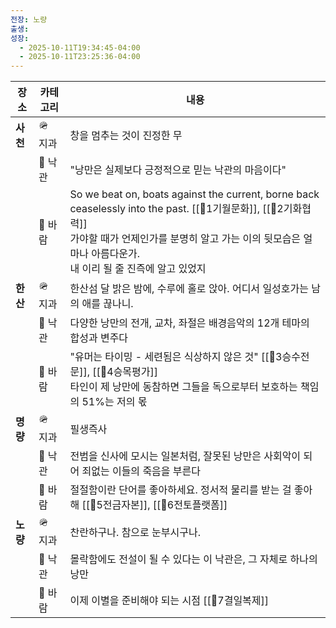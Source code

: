 ```yaml
---
전장: 노량
출생:
성장:
  - 2025-10-11T19:34:45-04:00
  - 2025-10-11T23:25:36-04:00
---
```

| **장소** | **카테고리** | **내용**                                                                                                                                                                       |
| ------ | -------- | ---------------------------------------------------------------------------------------------------------------------------------------------------------------------------- |
| **사천** | 🪖 지과    | 창을 멈추는 것이 진정한 무                                                                                                                                                              |
|        | 🍂 낙관    | "낭만은 실제보다 긍정적으로 믿는 낙관의 마음이다"                                                                                                                                                 |
|        | 💨 바람    | So we beat on, boats against the current, borne back ceaselessly into the past. [[🐢1기월문화]], [[🐢2기화협력]]<br>가야할 때가 언제인가를 분명히 알고 가는 이의 뒷모습은 얼마나 아름다운가.<br>내 이리 될 줄 진즉에 알고 있었지 |
| **한산** | 🪖 지과    | 한산섬 달 밝은 밤에, 수루에 홀로 앉아. 어디서 일성호가는 남의 애를 끊나니.                                                                                                                                 |
|        | 🍂 낙관    | 다양한 낭만의 전개, 교차, 좌절은 배경음악의 12개 테마의 합성과 변주다                                                                                                                                    |
|        | 💨 바람    | "유머는 타이밍 - 세련됨은 식상하지 않은 것" [[🐅3승수전문]], [[🐅4승목평가]]<br>타인이 제 낭만에 동참하면 그들을 독으로부터 보호하는 책임의 51%는 저의 몫                                                                           |
| **명량** | 🪖 지과    | 필생즉사                                                                                                                                                                         |
|        | 🍂 낙관    | 전범을 신사에 모시는 일본처럼, 잘못된 낭만은 사회악이 되어 죄없는 이들의 죽음을 부른다                                                                                                                            |
|        | 💨 바람    | 절절함이란 단어를 좋아하세요. 정서적 물리를 받는 걸 좋아해 [[🐙5전금자본]], [[🐙6전토플랫폼]]                                                                                                                  |
| **노량** | 🪖 지과    | 찬란하구나. 참으로 눈부시구나.                                                                                                                                                            |
|        | 🍂 낙관    | 몰락함에도 전설이 될 수 있다는 이 낙관은, 그 자체로 하나의 낭만                                                                                                                                        |
|        | 💨 바람    | 이제 이별을 준비해야 되는 시점 [[👾7결일복제]]                                                                                                                                                |